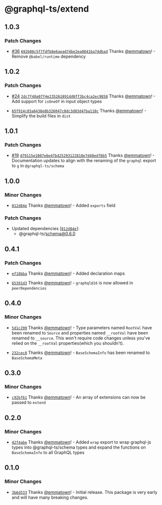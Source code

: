# @graphql-ts/extend

## 1.0.3

### Patch Changes

- [#36](https://github.com/Thinkmill/graphql-ts/pull/36) [`692b08c5f7fdfb8e6aead74be2ea0841ba74dbad`](https://github.com/Thinkmill/graphql-ts/commit/692b08c5f7fdfb8e6aead74be2ea0841ba74dbad) Thanks [@emmatown](https://github.com/emmatown)! - Remove `@babel/runtime` dependency

## 1.0.2

### Patch Changes

- [#24](https://github.com/Thinkmill/graphql-ts/pull/24) [`2dc7f48a07f4e235261891dd0ff3bc4ca2ec9858`](https://github.com/Thinkmill/graphql-ts/commit/2dc7f48a07f4e235261891dd0ff3bc4ca2ec9858) Thanks [@emmatown](https://github.com/emmatown)! - Add support for `isOneOf` in input object types

- [`65f914c83a6438e8b326047c0dc3d83d47ba110c`](https://github.com/Thinkmill/graphql-ts/commit/65f914c83a6438e8b326047c0dc3d83d47ba110c) Thanks [@emmatown](https://github.com/emmatown)! - Simplify the build files in `dist`

## 1.0.1

### Patch Changes

- [#19](https://github.com/Thinkmill/graphql-ts/pull/19) [`d79115e1007e6e47b425293122818e7d40edf8b5`](https://github.com/Thinkmill/graphql-ts/commit/d79115e1007e6e47b425293122818e7d40edf8b5) Thanks [@emmatown](https://github.com/emmatown)! - Documentation updates to align with the renaming of the `graphql` export to `g` in `@graphql-ts/schema`

## 1.0.0

### Minor Changes

- [`012d84e`](https://github.com/Thinkmill/graphql-ts/commit/012d84e04bfe37c18aa0afdc541843586cf768bf) Thanks [@emmatown](https://github.com/emmatown)! - Added `exports` field

### Patch Changes

- Updated dependencies [[`012d84e`](https://github.com/Thinkmill/graphql-ts/commit/012d84e04bfe37c18aa0afdc541843586cf768bf)]:
  - @graphql-ts/schema@0.6.0

## 0.4.1

### Patch Changes

- [`ef18bba`](https://github.com/Thinkmill/graphql-ts/commit/ef18bba55773e38309f538b987099650ad66533d) Thanks [@emmatown](https://github.com/emmatown)! - Added declaration maps

* [`65391d3`](https://github.com/Thinkmill/graphql-ts/commit/65391d30c7a56313325acb647110e8536008d82b) Thanks [@emmatown](https://github.com/emmatown)! - `graphql@16` is now allowed in `peerDependencies`

## 0.4.0

### Minor Changes

- [`5d1c299`](https://github.com/Thinkmill/graphql-ts/commit/5d1c299ae50a8bafea8e409f9c2c1e5abedaa29a) Thanks [@emmatown](https://github.com/emmatown)! - Type parameters named `RootVal` have been renamed to `Source` and properties named `__rootVal` have been renamed to `__source`. This won't require code changes unless you've relied on the `__rootVal` properties(which you shouldn't).

* [`232cec8`](https://github.com/Thinkmill/graphql-ts/commit/232cec81c04c3489c053e24cfe37ab7f3d8a4265) Thanks [@emmatown](https://github.com/emmatown)! - `BaseSchemaInfo` has been renamed to `BaseSchemaMeta`

## 0.3.0

### Minor Changes

- [`c92bf61`](https://github.com/Thinkmill/graphql-ts/commit/c92bf61044af69d72003a076b2a191ff685633fb) Thanks [@emmatown](https://github.com/emmatown)! - An array of extensions can now be passed to `extend`

## 0.2.0

### Minor Changes

- [`42f4abe`](https://github.com/Thinkmill/graphql-ts/commit/42f4abe6ad5e6b1bfec3eb7acfad0e54721c63cb) Thanks [@emmatown](https://github.com/emmatown)! - Added `wrap` export to wrap graphql-js types into @graphql-ts/schema types and expand the functions on `BaseSchemaInfo` to all GraphQL types

## 0.1.0

### Minor Changes

- [`3b6d533`](https://github.com/Thinkmill/graphql-ts/commit/3b6d533f9e76c54341610346e1e7bcab29f6826b) Thanks [@emmatown](https://github.com/emmatown)! - Initial release. This package is very early and will have many breaking changes.
